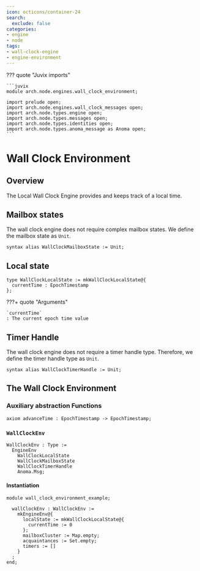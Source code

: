 ```yaml
---
icon: octicons/container-24
search:
  exclude: false
categories:
- engine
- node
tags:
- wall-clock-engine
- engine-environment
---
```


??? quote "Juvix imports"

    ```juvix
    module arch.node.engines.wall_clock_environment;

    import prelude open;
    import arch.node.engines.wall_clock_messages open;
    import arch.node.types.engine open;
    import arch.node.types.messages open;
    import arch.node.types.identities open;
    import arch.node.types.anoma_message as Anoma open;
    ```

# Wall Clock Environment

## Overview

The Local Wall Clock Engine provides and keeps track of a local
time.

## Mailbox states

The wall clock engine does not require complex mailbox states. We define the mailbox state as `Unit`.

```juvix
syntax alias WallClockMailboxState := Unit;
```

## Local state

```juvix
type WallClockLocalState := mkWallClockLocalState@{
  currentTime : EpochTimestamp
};
```

???+ quote "Arguments"

    `currentTime`
    : The current epoch time value

## Timer Handle

The wall clock engine does not require a timer handle type.
Therefore, we define the timer handle type as `Unit`.

```juvix
syntax alias WallClockTimerHandle := Unit;
```

## The Wall Clock Environment

### Auxiliary abstraction Functions

```juvix
axiom advanceTime : EpochTimestamp -> EpochTimestamp;
```

### `WallClockEnv`

<!-- --8<-- [start:WallClockEnv] -->
```juvix
WallClockEnv : Type :=
  EngineEnv
    WallClockLocalState
    WallClockMailboxState
    WallClockTimerHandle
    Anoma.Msg;
```
<!-- --8<-- [end:WallClockEnv] -->

#### Instantiation

<!-- --8<-- [start:wallClockEnv] -->
```juvix extract-module-statements
module wall_clock_environment_example;

  wallClockEnv : WallClockEnv :=
    mkEngineEnv@{
      localState := mkWallClockLocalState@{
        currentTime := 0
      };
      mailboxCluster := Map.empty;
      acquaintances := Set.empty;
      timers := []
    }
  ;
end;
```
<!-- --8<-- [end:wallClockEnv] -->
